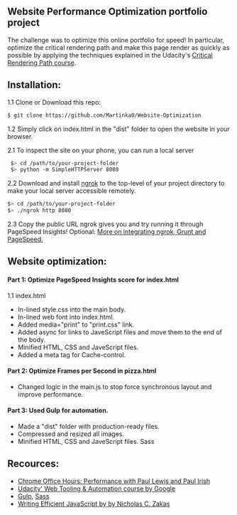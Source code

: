 ## Website Performance Optimization portfolio project
The challenge was to optimize this online portfolio for speed! In particular, optimize the critical rendering path and make this page render as quickly as possible by applying the techniques explained in the Udacity's [Critical Rendering Path course](https://www.udacity.com/course/ud884).

## Installation:
1.1 Clone or Download this repo:
```bash
$ git clone https://github.com/Martinka0/Website-Optimization
 ```
1.2 Simply click on index.html in the "dist" folder to open the website in your browser.

2.1 To inspect the site on your phone, you can run a local server
 ```bash
  $> cd /path/to/your-project-folder
  $> python -m SimpleHTTPServer 8080
  ```
2.2 Download and install [ngrok](https://ngrok.com/) to the top-level of your project directory to make your local server accessible remotely.

  ``` bash
  $> cd /path/to/your-project-folder
  $> ./ngrok http 8080
  ```

2.3 Copy the public URL ngrok gives you and try running it through PageSpeed Insights! Optional: [More on integrating ngrok, Grunt and PageSpeed.](http://www.jamescryer.com/2014/06/12/grunt-pagespeed-and-ngrok-locally-testing/)


## Website optimization:
#### Part 1: Optimize PageSpeed Insights score for index.html
1.1 index.html
* In-lined style.css into the main body.
* In-lined web font into index.html.
* Added media="print" to "print.css" link. 
* Added async for links to JaveScript files and move them to the end of the body.
* Minified HTML, CSS and JaveScript files.
* Added a meta tag for Cache-control.

#### Part 2: Optimize Frames per Second in pizza.html
* Changed logic in the main.js to stop force synchronous layout and improve performance.

#### Part 3: Used Gulp for automation.
* Made a "dist" folder with production-ready files.
* Compressed  and resized all images.
* Minified HTML, CSS and JaveScript files.
Sass 

## Recources:
* [Chrome Office Hours: Performance with Paul Lewis and Paul Irish](https://www.youtube.com/watch?v=z0_jD8nO5Zw)
* [Udacity' Web Tooling & Automation course by  Google](https://www.udacity.com/course/web-tooling-automation--ud892)
* [Gulp](http://gulpjs.com/), [Sass](http://sass-lang.com/install)
* [Writing Efficient JavaScript by by Nicholas C. Zakas](http://archive.oreilly.com/pub/a/server-administration/excerpts/even-faster-websites/writing-efficient-javascript.html)




